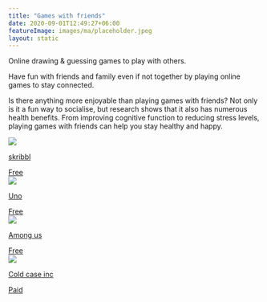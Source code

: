 ```yaml
---
title: "Games with friends"
date: 2020-09-01T12:49:27+06:00
featureImage: images/ma/placeholder.jpeg
layout: static
---
```


Online drawing & guessing games to play with others.

Have fun with friends and family even if not together by playing online games to stay connected.

Is there anything more enjoyable than playing games with friends? Not only is it a fun way to socialise, but research shows that it also has numerous health benefits. From improving cognitive function to reducing stress levels, playing games with friends can help you stay healthy and happy.

<a class="ma-link" href="https://skribbl.io/"><div class="ma-card"><div class="ma-icon"><img src ="/images/icon-check.png"/></div><div class="ma-name"><p>skribbl</p></div><div class="ma-paid-text"><span>Free</span></div></div></a><a class="ma-link" href="https://www.letsplayuno.com/"><div class="ma-card"><div class="ma-icon"><img src ="/images/icon-check.png"/></div><div class="ma-name"><p>Uno</p></div><div class="ma-paid-text"><span>Free</span></div></div></a><a class="ma-link" href="https://www.innersloth.com/games/among-us/"><div class="ma-card"><div class="ma-icon"><img src ="/images/icon-check.png"/></div><div class="ma-name"><p>Among us</p></div><div class="ma-paid-text"><span>Free</span></div></div></a><a class="ma-link" href="https://www.awin1.com/cread.php?awinmid=46005&awinaffid=1198638&ued=https%3A%2F%2Fcoldcaseinc.com%2F"><div class="ma-card"><div class="ma-icon"><img src ="/images/icon-pound.png"/></div><div class="ma-name"><p>Cold case inc</p></div><div class="ma-paid-text"><span>Paid</span></div></div></a>  

<br/><br/>






